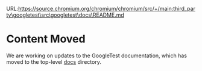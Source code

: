 URL:https://source.chromium.org/chromium/chromium/src/+/main:third_party\googletest\src\googletest\docs\README.md
# Content Moved

We are working on updates to the GoogleTest documentation, which has moved to
the top-level [docs](../../docs) directory.
